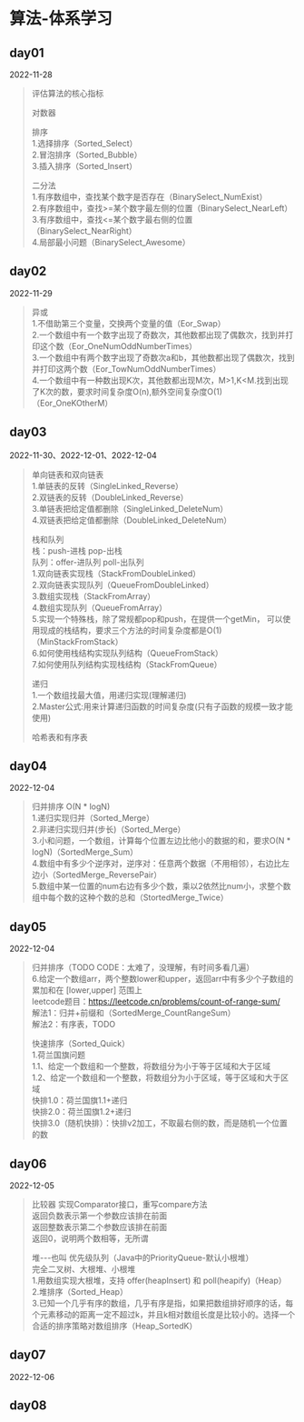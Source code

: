 # 算法-体系学习

## day01
2022-11-28
> 评估算法的核心指标
>
> 对数器
>
> 排序    
> 1.选择排序（Sorted_Select）   
> 2.冒泡排序（Sorted_Bubble）   
> 3.插入排序（Sorted_Insert）
>
> 二分法   
> 1.有序数组中，查找某个数字是否存在（BinarySelect_NumExist）   
> 2.有序数组中，查找>=某个数字最左侧的位置（BinarySelect_NearLeft）   
> 3.有序数组中，查找<=某个数字最右侧的位置（BinarySelect_NearRight）   
> 4.局部最小问题（BinarySelect_Awesome）

## day02
2022-11-29
> 异或   
> 1.不借助第三个变量，交换两个变量的值（Eor_Swap）     
> 2.一个数组中有一个数字出现了奇数次，其他数都出现了偶数次，找到并打印这个数（Eor_OneNumOddNumberTimes）    
> 3.一个数组中有两个数字出现了奇数次a和b，其他数都出现了偶数次，找到并打印这两个数（Eor_TowNumOddNumberTimes）   
> 4.一个数组中有一种数出现K次，其他数都出现M次，M>1,K<M.找到出现了K次的数，要求时间复杂度O(n),额外空间复杂度O(1)（Eor_OneKOtherM）   

## day03
2022-11-30、2022-12-01、2022-12-04
> 单向链表和双向链表    
> 1.单链表的反转（SingleLinked_Reverse）    
> 2.双链表的反转（DoubleLinked_Reverse）    
> 3.单链表把给定值都删除（SingleLinked_DeleteNum）     
> 4.双链表把给定值都删除（DoubleLinked_DeleteNum）
>
> 栈和队列    
> 栈：push-进栈 pop-出栈     
> 队列：offer-进队列 poll-出队列   
> 1.双向链表实现栈（StackFromDoubleLinked）    
> 2.双向链表实现队列（QueueFromDoubleLinked）   
> 3.数组实现栈（StackFromArray）    
> 4.数组实现队列（QueueFromArray）   
> 5.实现一个特殊栈，除了常规都pop和push，在提供一个getMin，
> 可以使用现成的栈结构，要求三个方法的时间复杂度都是O(1)（MinStackFromStack）     
> 6.如何使用栈结构实现队列结构（QueueFromStack）    
> 7.如何使用队列结构实现栈结构（StackFromQueue）    
> 
> 递归    
> 1.一个数组找最大值，用递归实现(理解递归)    
> 2.Master公式:用来计算递归函数的时间复杂度(只有子函数的规模一致才能使用)    
>
> 哈希表和有序表

## day04
2022-12-04
> 归并排序 O(N * logN)   
> 1.递归实现归并（Sorted_Merge）    
> 2.非递归实现归并(步长)（Sorted_Merge）   
> 3.小和问题，一个数组，计算每个位置左边比他小的数据的和，要求O(N * logN)（SortedMerge_Sum）   
> 4.数组中有多少个逆序对，逆序对：任意两个数据（不用相邻），右边比左边小（SortedMerge_ReversePair）      
> 5.数组中某一位置的num右边有多少个数，乘以2依然比num小，求整个数组中每个数的这种个数的总和（StortedMerge_Twice）

## day05
2022-12-04
> 归并排序（TODO CODE：太难了，没理解，有时间多看几遍）   
> 6.给定一个数组arr，两个整数lower和upper，返回arr中有多少个子数组的累加和在 [lower,upper] 范围上   
> leetcode题目：https://leetcode.cn/problems/count-of-range-sum/       
> 解法1：归并+前缀和（SortedMerge_CountRangeSum）      
> 解法2：有序表，TODO   
> 
> 快速排序（Sorted_Quick）   
> 1.荷兰国旗问题   
> 1.1、给定一个数组和一个整数，将数组分为小于等于区域和大于区域   
> 1.2、给定一个数组和一个整数，将数组分为小于区域，等于区域和大于区域    
> 快排1.0：荷兰国旗1.1+递归     
> 快排2.0：荷兰国旗1.2+递归     
> 快排3.0（随机快排）：快排v2加工，不取最右侧的数，而是随机一个位置的数    

## day06
2022-12-05
> 比较器 实现Comparator接口，重写compare方法      
> 返回负数表示第一个参数应该排在前面   
> 返回整数表示第二个参数应该排在前面   
> 返回0，说明两个数相等，无所谓   
> 
> 堆---也叫 优先级队列（Java中的PriorityQueue-默认小根堆）   
> 完全二叉树、大根堆、小根堆    
> 1.用数组实现大根堆，支持 offer(heapInsert) 和 poll(heapify)（Heap）    
> 2.堆排序（Sorted_Heap）    
> 3.已知一个几乎有序的数组，几乎有序是指，如果把数组排好顺序的话，每个元素移动的距离一定不超过k，并且k相对数组长度是比较小的。选择一个合适的排序策略对数组排序（Heap_SortedK）   

## day07
2022-12-06
> 
> 

## day08
